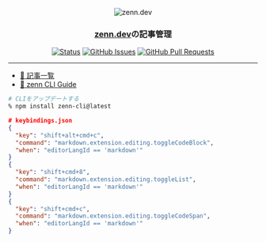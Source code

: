 <p align="center">
  <img src="https://zenn.dev/images/logo.png" alt="zenn.dev"></a>
</p>

<h3 align="center"><a href="https://zenn.dev/shotaro">zenn.dev</a>の記事管理</h3>

<div align="center">

  [![Status](https://img.shields.io/badge/status-active-success.svg)](https://github.com/syotaro/zenn.dev/)
  [![GitHub Issues](https://img.shields.io/github/issues/syotaro/zenn.dev.svg)](https://github.com/syotaro/zenn.dev/issues)
  [![GitHub Pull Requests](https://img.shields.io/github/issues-pr/syotaro/zenn.dev.svg)](https://github.com/syotaro/zenn.dev/pulls)

</div>

---

* [📝 記事一覧](https://zenn.dev/shotaro)
* [📘 zenn CLI Guide](https://zenn.dev/zenn/articles/zenn-cli-guide)

```sh
# CLIをアップデートする
% npm install zenn-cli@latest
```

```json
# keybindings.json
{
  "key": "shift+alt+cmd+c",
  "command": "markdown.extension.editing.toggleCodeBlock",
  "when": "editorLangId == 'markdown'"
}
{
  "key": "shift+cmd+8",
  "command": "markdown.extension.editing.toggleList",
  "when": "editorLangId == 'markdown'"
}
{
  "key": "shift+cmd+c",
  "command": "markdown.extension.editing.toggleCodeSpan",
  "when": "editorLangId == 'markdown'"
}
```
